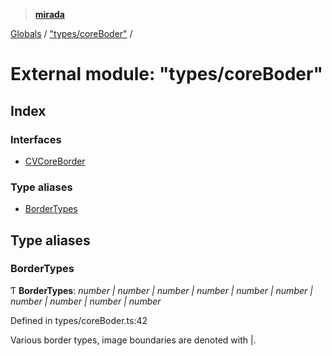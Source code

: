 > **[mirada](../README.md)**

[Globals](../README.md) / ["types/coreBoder"](_types_coreboder_.md) /

# External module: "types/coreBoder"

## Index

### Interfaces

* [CVCoreBorder](../interfaces/_types_coreboder_.cvcoreborder.md)

### Type aliases

* [BorderTypes](_types_coreboder_.md#bordertypes)

## Type aliases

###  BorderTypes

Ƭ **BorderTypes**: *number | number | number | number | number | number | number | number | number | number*

Defined in types/coreBoder.ts:42

Various border types, image boundaries are denoted with |.